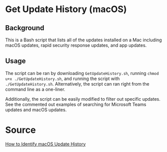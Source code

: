 # Get Update History (macOS)

## Background

This is a Bash script that lists all of the updates installed on a Mac including macOS updates, rapid security response updates, and app updates.

## Usage

The script can be ran by downloading `GetUpdateHistory.sh`, running `chmod u+x ./GetUpdateHistory.sh`, and running the script with `./GetUpdateHistory.sh`. Alternatively, the script can ran right from the command line as a one-liner.

Additionally, the script can be easily modified to filter out specific updates. See the commented out examples of searching for Microsoft Teams updates and macOS updates.

# Source

[How to Identify macOS Update History](https://www.macosadventures.com/2023/03/01/how-to-identify-macos-update-history)
